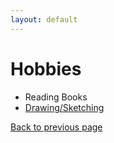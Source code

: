 ```yaml
---
layout: default
---
```


# Hobbies

*   Reading Books
*   [Drawing/Sketching](https://drive.google.com/file/d/1YFhSud5RJuBtSFvo_JpQos0MlkSzHdaD/view?usp=sharing)

[Back to previous page](./)

